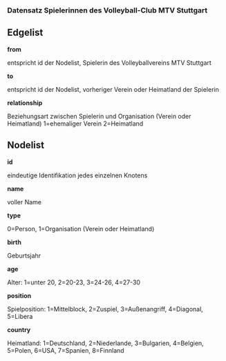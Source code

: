 

### Datensatz Spielerinnen des Volleyball-Club MTV Stuttgart

## Edgelist

**from**

entspricht id der Nodelist, Spielerin des Volleyballvereins MTV Stuttgart


**to**

entspricht id der Nodelist, vorheriger Verein oder Heimatland der Spielerin


**relationship**

Beziehungsart zwischen Spielerin und Organisation (Verein oder Heimatland)
1=ehemaliger Verein
2=Heimatland


## Nodelist

**id**

eindeutige Identifikation jedes einzelnen Knotens


**name**

voller Name


**type**

0=Person,
1=Organisation (Verein oder Heimatland)


**birth**

Geburtsjahr


**age**

Alter:
1=unter 20,
2=20-23,
3=24-26,
4=27-30


**position**

Spielposition:
1=Mittelblock,
2=Zuspiel,
3=Außenangriff,
4=Diagonal,
5=Libera


**country**

Heimatland:
1=Deutschland,
2=Niederlande,
3=Bulgarien,
4=Belgien,
5=Polen,
6=USA,
7=Spanien,
8=Finnland

```